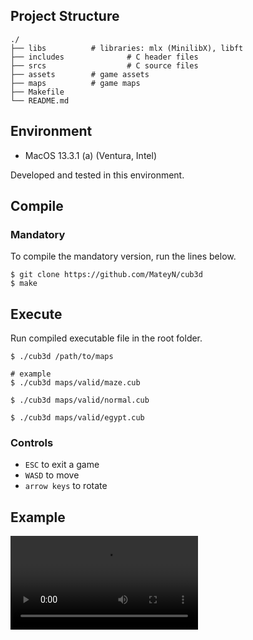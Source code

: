## Project Structure

```shell
./
├── libs		  # libraries: mlx (MinilibX), libft
├── includes 	          # C header files
├── srcs                  # C source files
├── assets		  # game assets
├── maps		  # game maps
├── Makefile
└── README.md
```

## Environment

- MacOS 13.3.1 (a) (Ventura, Intel)

Developed and tested in this environment.

## Compile

### Mandatory

To compile the mandatory version, run the lines below.

```shell
$ git clone https://github.com/MateyN/cub3d
$ make
```

## Execute

Run compiled executable file in the root folder.

```shell
$ ./cub3d /path/to/maps

# example
$ ./cub3d maps/valid/maze.cub

$ ./cub3d maps/valid/normal.cub

$ ./cub3d maps/valid/egypt.cub
```

### Controls

- `ESC` to exit a game
- `WASD` to move
- `arrow keys` to rotate

## Example

![capture](https://github.com/MateyN/cub3d/blob/master/cub3d/example.mov)
